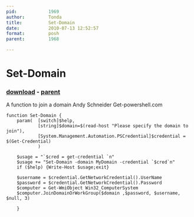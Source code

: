 ```yaml
---
pid:            1969
author:         Tonda
title:          Set-Domain
date:           2010-07-13 12:52:57
format:         posh
parent:         1968

---
```


# Set-Domain

### [download](Scripts\1969.ps1) - [parent](Scripts\1968.md)

A function to join a domain
Andy Schneider
Get-powershell.com

```posh
function Set-Domain {
	param(	[switch]$help,
			[string]$domain=$(read-host "Please specify the domain to join"),
			[System.Management.Automation.PSCredential]$credential = $(Get-Credential) 
			)
			
	$usage = "`$cred = get-credential `n"
	$usage += "Set-Domain -domain MyDomain -credential `$cred`n"
	if ($help) {Write-Host $usage;exit}
	
	$username = $credential.GetNetworkCredential().UserName
	$password = $credential.GetNetworkCredential().Password
	$computer = Get-WmiObject Win32_ComputerSystem
	$computer.JoinDomainOrWorkGroup($domain ,$password, $username, $null, 3)
	
	}
```

